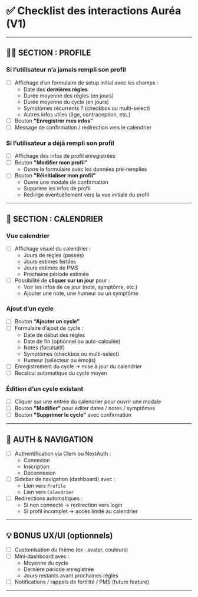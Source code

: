 # ✅ Checklist des interactions Auréa (V1)

---

## 🧍‍♀️ SECTION : PROFILE

### Si l’utilisateur n’a **jamais rempli son profil**

- [ ] Affichage d’un formulaire de setup initial avec les champs :
  - Date des **dernières règles**
  - Durée moyenne des règles (en jours)
  - Durée moyenne du cycle (en jours)
  - Symptômes récurrents ? (checkbox ou multi-select)
  - Autres infos utiles (âge, contraception, etc.)
- [ ] Bouton **"Enregistrer mes infos"**
- [ ] Message de confirmation / redirection vers le calendrier

### Si l’utilisateur a **déjà rempli son profil**

- [ ] Affichage des infos de profil enregistrées
- [ ] Bouton **"Modifier mon profil"**
  - Ouvre le formulaire avec les données pré-remplies
- [ ] Bouton **"Réinitialiser mon profil"**
  - Ouvre une modale de confirmation
  - Supprime les infos de profil
  - Redirige éventuellement vers la vue initiale du profil

---

## 📅 SECTION : CALENDRIER

### Vue calendrier

- [ ] Affichage visuel du calendrier :
  - Jours de règles (passés)
  - Jours estimés fertiles
  - Jours estimés de PMS
  - Prochaine période estimée
- [ ] Possibilité de **cliquer sur un jour** pour :
  - Voir les infos de ce jour (note, symptôme, etc.)
  - Ajouter une note, une humeur ou un symptôme

### Ajout d’un cycle

- [ ] Bouton **“Ajouter un cycle”**
- [ ] Formulaire d’ajout de cycle :
  - Date de début des règles
  - Date de fin (optionnel ou auto-calculée)
  - Notes (facultatif)
  - Symptômes (checkbox ou multi-select)
  - Humeur (sélecteur ou émojis)
- [ ] Enregistrement du cycle → mise à jour du calendrier
- [ ] Recalcul automatique du cycle moyen

### Édition d’un cycle existant

- [ ] Cliquer sur une entrée du calendrier pour ouvrir une modale
- [ ] Bouton **"Modifier"** pour éditer dates / notes / symptômes
- [ ] Bouton **"Supprimer le cycle"** avec confirmation

---

## 🔐 AUTH & NAVIGATION

- [ ] Authentification via Clerk ou NextAuth :
  - Connexion
  - Inscription
  - Déconnexion
- [ ] Sidebar de navigation (dashboard) avec :
  - Lien vers `Profile`
  - Lien vers `Calendrier`
- [ ] Redirections automatiques :
  - Si non connecté → redirection vers login
  - Si profil incomplet → accès limité au calendrier

---

## 💡 BONUS UX/UI (optionnels)

- [ ] Customisation du thème (ex : avatar, couleurs)
- [ ] Mini-dashboard avec :
  - Moyenne du cycle
  - Dernière période enregistrée
  - Jours restants avant prochaines règles
- [ ] Notifications / rappels de fertilité / PMS (future feature)

---

